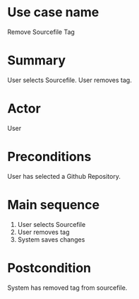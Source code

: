 Use case name
==============
Remove Sourcefile Tag

Summary
========
User selects Sourcefile. User removes tag.

Actor
=====
User

Preconditions
=============
User has selected a Github Repository.

Main sequence
==============
1. User selects Sourcefile
2. User removes tag
3. System saves changes

Postcondition
==============
System has removed tag from sourcefile.